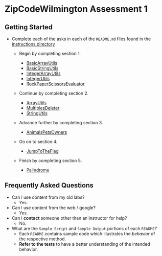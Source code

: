# ZipCodeWilmington Assessment 1


## **Getting Started**
* Complete each of the asks in each of the `README.md` files found in the [instructions directory](./instructions)
    * Begin by completing section 1.
        * [BasicArrayUtils](./instructions/part1/README-BasicArrayUtils.md)
        * [BasicStringUtils](./instructions/part1/README-BasicStringUtils.md)
        * [IntegerArrayUtils](./instructions/part1/README-IntegerArrayUtils.md)
        * [IntegerUtils](./instructions/part1/README-IntegerUtils.md)
        * [RockPaperScissorsEvaluator](./instructions/part1/README-RockPaperSissorsEvaluator.md)

        
    * Continue by completing section 2.
        * [ArrayUtils](./instructions/part2/README-ArrayUtils.md)
        * [MultiplesDeleter](./instructions/part2/README-MultiplesDeleter.md)
        * [StringUtils](./instructions/part2/README-StringUtils.md)
        
    * Advance further by completing section 3.
        * [AnimalsPetsOwners](./instructions/part3/README-AnimalsPetsOwners.md)
    * Go on to section 4.
        * [JumpToTheFlag](./instructions/part4/README-JumpToTheFlag.md)
    * Finish by completing section 5.
        * [Palindrome](./instructions/part5/README-Palindrome.md)

## **Frequently Asked Questions**
* Can I use content from my old labs?
  * Yes.
* Can I use content from the web / google?
  * Yes.
* Can I **contact** someone other than an instructor for help?
  * No.
* What are the `Sample Script` and `Sample Output` portions of each `README`?
  * Each `README` contains sample code which illustrates the _behavior_ of the respective method.
  * **Refer to the tests** to have a better understanding of the intended behavior.
